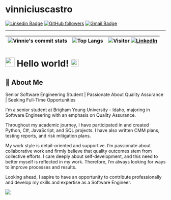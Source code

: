 ﻿# vinniciuscastro
[![Linkedin Badge](https://img.shields.io/badge/-LinkedIn-blue?style=flat-square&logo=Linkedin&logoColor=white&link=[https://www.linkedin.com/in/vinnicius-castro/)](https://www.linkedin.com/in/vinnicius-castro/)
[![GitHub followers](https://img.shields.io/github/followers/roger18gm?label=Follow&style=social)](https://github.com/vinniciuscastro/?tab=follow)
[![Gmail Badge](https://img.shields.io/badge/-vcastroengineer@gmail.com-c14438?style=flat-square&logo=Gmail&logoColor=white&link=mailto:vcastroegineer@gmail.com)](mailto:vcastroengineer@gmail.com)
 
-------
| ![Vinnie's commit stats](https://github-readme-stats.vercel.app/api?username=vinniciuscastro&theme=algolia&count_private=true&show_icons=true)     |   ![Top Langs](https://github-readme-stats.vercel.app/api/top-langs/?username=vinniciuscastro&theme=algolia&layout=compact) | ![Visitor](https://visitor-badge.laobi.icu/badge?page_id=vinniciuscastro.vinniciuscastro) <a href="https://www.linkedin.com/in/vinnicius-castro/">![LinkedIn](https://img.shields.io/badge/LinkedIn-0077B5?style=for-the-badge&logo=linkedin&logoColor=white)</a> |
| ---- | ---- | ---- |


# <img src="https://github.com/TheDudeThatCode/TheDudeThatCode/blob/master/Assets/Hi.gif" width="29px"> Hello world!&nbsp;<img src="https://github.com/TheDudeThatCode/TheDudeThatCode/blob/master/Assets/Earth.gif" width="24px">


## 🚀 About Me

Senior Software Engineering Student | Passionate About Quality Assurance | Seeking Full-Time Opportunities


I'm a senior student at Brigham Young University - Idaho, majoring in Software Engineering with an emphasis on Quality Assurance.

Throughout my academic journey, I have participated in and created Python, C#, JavaScript, and SQL projects. I have also written CMM plans, testing reports, and risk mitigation plans. 

My work style is detail-oriented and supportive. I’m passionate about collaborative work and firmly believe that quality outcomes stem from collective efforts. I care deeply about self-development, and this need to better myself is reflected in my work. Therefore, I’m always looking for ways to improve processes and results. 

Looking ahead, I aspire to have an opportunity to contribute professionally and develop my skills and expertise as a Software Engineer.

<img src="https://github-profile-trophy.vercel.app/?username=vinniciuscastro&theme=juicyfresh&no-bg=true" />
